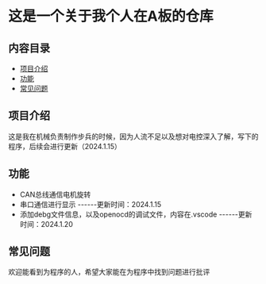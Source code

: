 # 这是一个关于我个人在A板的仓库

## 内容目录

- [项目介绍](#项目介绍)
- [功能](#功能)
- [常见问题](#常见问题)

## 项目介绍

这是我在机械负责制作步兵的时候，因为人流不足以及想对电控深入了解，写下的程序，后续会进行更新（2024.1.15）

## 功能

- CAN总线通信电机旋转
- 串口通信进行显示
------更新时间：2024.1.15
- 添加debg文件信息，以及openocd的调试文件，内容在.vscode
------更新时间：2024.1.20

## 常见问题

欢迎能看到为程序的人，希望大家能在为程序中找到问题进行批评
